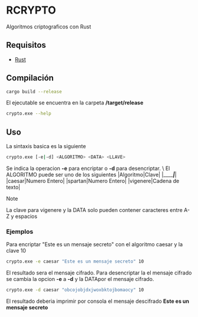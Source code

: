# RCRYPTO

Algoritmos criptograficos con Rust

## Requisitos

- [Rust](https://www.rust-lang.org/tools/install)

## Compilación 

```bash
cargo build --release
```

El ejecutable se encuentra en la carpeta **/target/release**

```bash
crypto.exe --help
```

## Uso
La sintaxis basica es la siguiente
```bash
crypto.exe [-e|-d] <ALGORITMO> <DATA> <LLAVE>
```
Se indica la operacion **-e** para encriptar o **-d** para desencriptar.
\\
El ALGORITMO puede ser uno de los siguientes 
|Algoritmo|Clave|
|_________|_____|
|caesar|Numero Entero|
|spartan|Numero Entero|
|vigenere|Cadena de texto|

> [!NOTE]
> La clave para vigenere y la DATA solo pueden contener caracteres entre A-Z y espacios

### Ejemplos
Para encriptar "Este es un mensaje secreto" con el algoritmo caesar y la clave 10

```bash
crypto.exe -e caesar "Este es un mensaje secreto" 10
```
El resultado sera el mensaje cifrado. Para desencriptar la el mensaje cifrado se cambia la opcion **-e** a **-d** y la DATApor el mensaje cifrado.

```bash
crypto.exe -d caesar "obcojobjdxjwoxbktojbomaocy" 10
```

El resultado deberia imprimir por consola el mensaje descifrado **Este es un mensaje secreto**



